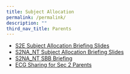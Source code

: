 ```yaml
---
title: Subject Allocation
permalink: /permalink/
description: ""
third_nav_title: Parents
---
```




*  [S2E Subject Allocation Briefing Slides](/files/Parents/S2E%20Subject%20Allocation%20Briefing%20Slides.pdf)
*  [S2NA_NT Subject Allocation Briefing Slides](/files/Parents/S2NA_NT%20Subject%20Allocation%20Briefing%20Slides.pdf)
*  [S2NA_NT SBB Briefing](/files/Parents/S2NA_NT%20SBB%20Briefing%20.pdf)
*  [ECG Sharing for Sec 2 Parents](/files/Parents/ECG%20Sharing%20for%20Sec%202%20Parents.pdf)